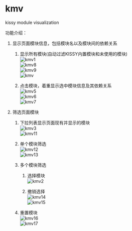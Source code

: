 kmv
===

kissy module visualization

功能介绍：    

1. 显示页面模块信息，包括模块名以及模块间的依赖关系
	1. 显示所有模块(自动过滤KISSY内置模块和未使用的模块)     
	![kmv1](http://gtms01.alicdn.com/tps/i1/TB1GfjMFVXXXXc5XXXXCBRn8VXX-1280-1024.png)    
	![kmv8](http://gtms04.alicdn.com/tps/i4/TB1zifOFVXXXXaiXXXXCBRn8VXX-1280-1024.png)    
	![kmv9](http://gtms01.alicdn.com/tps/i1/TB14_fIFVXXXXbfXpXXrQGXPFXX-1366-768.png)    
	![kmv](http://gtms04.alicdn.com/tps/i4/TB1g7jFFVXXXXbWXFXXrQGXPFXX-1366-768.png)    

	2. 点击模块，着重显示选中模块信息及其依赖关系     
	![kmv5](http://gtms01.alicdn.com/tps/i1/TB1xGrPFVXXXXayXXXXCBRn8VXX-1280-1024.png)    
	![kmv6](http://gtms02.alicdn.com/tps/i2/TB1ZnLDFVXXXXabXVXXCBRn8VXX-1280-1024.png)    
	![kmv7](http://gtms03.alicdn.com/tps/i3/TB1mJPDFVXXXXbZXVXXCBRn8VXX-1280-1024.png)    
	
2. 筛选页面模块
	1. 下拉列表显示页面现有并显示的模块     
	![kmv3](http://gtms03.alicdn.com/tps/i3/TB1oa_FFVXXXXXHXVXXCBRn8VXX-1280-1024.png)    
	![kmv11](http://gtms02.alicdn.com/tps/i2/TB1ernCFVXXXXa6XVXXrQGXPFXX-1366-768.png)    

	2. 单个模块筛选     
	![kmv12](http://gtms03.alicdn.com/tps/i3/TB15VzPFVXXXXbMXXXXrQGXPFXX-1366-768.png)    
	![kmv13](http://gtms01.alicdn.com/tps/i1/TB1lTrCFVXXXXayXVXXrQGXPFXX-1366-768.png)    

	3. 多个模块筛选
		1. 选择模块     
		![kmv2](http://gtms02.alicdn.com/tps/i2/TB1HXjEFVXXXXbrXFXXCBRn8VXX-1280-1024.png)    

		2. 撤销选择         
		![kmv14](http://gtms02.alicdn.com/tps/i2/TB1IMnLFVXXXXXHXpXXrQGXPFXX-1366-768.png)    
		![kmv15](http://gtms04.alicdn.com/tps/i4/TB1I5zJFVXXXXX5XpXXrQGXPFXX-1366-768.png)    

	4. 重置模块     
	![kmv16](http://gtms01.alicdn.com/tps/i1/TB1eszPFVXXXXX0XXXXrQGXPFXX-1366-768.png)    
	![kmv17](http://gtms02.alicdn.com/tps/i2/TB1P5rHFVXXXXcTXpXXrQGXPFXX-1366-768.png)    


	
